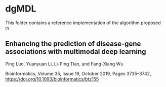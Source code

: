 # dgMDL
This folder contains a reference implementation of the algorithm proposed in

## Enhancing the prediction of disease-gene associations with multimodal deep learning
Ping Luo, Yuanyuan Li, Li-Ping Tian, and Fang-Xiang Wu

Bioinformatics, Volume 35, Issue 19, October 2019, Pages 3735–3742, https://doi.org/10.1093/bioinformatics/btz155
